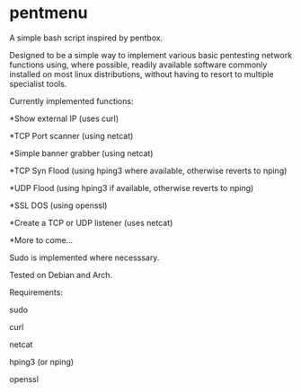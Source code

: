 # pentmenu
A simple bash script inspired by pentbox.

Designed to be a simple way to implement various basic pentesting network functions using, where possible, readily available software commonly installed on most linux distributions, without having to resort to multiple specialist tools.

Currently implemented functions:

*Show external IP (uses curl)

*TCP Port scanner (using netcat)

*Simple banner grabber (using netcat)

*TCP Syn Flood (using hping3 where available, otherwise reverts to nping)

*UDP Flood (using hping3 if available, otherwise reverts to nping)

*SSL DOS (using openssl)

*Create a TCP or UDP listener (uses netcat)

*More to come...


Sudo is implemented where necesssary.

Tested on Debian and Arch.

Requirements:

sudo 

curl

netcat

hping3 (or nping)

openssl
